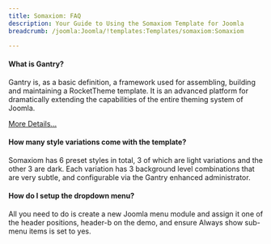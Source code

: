 ```yaml
---
title: Somaxiom: FAQ
description: Your Guide to Using the Somaxiom Template for Joomla
breadcrumb: /joomla:Joomla/!templates:Templates/somaxiom:Somaxiom

---
```


#### What is Gantry?

Gantry is, as a basic definition, a framework used for assembling, building and maintaining a RocketTheme template. It is an advanced platform for dramatically extending the capabilities of the entire theming system of Joomla.

[More Details...][gantry]

#### How many style variations come with the template?

Somaxiom has 6 preset styles in total, 3 of which are light variations and the other 3 are dark. Each variation has 3 background level combinations that are very subtle, and configurable via the Gantry enhanced administrator.

#### How do I setup the dropdown menu?

All you need to do is create a new Joomla menu module and assign it one of the header positions, header-b on the demo, and ensure Always show sub-menu items is set to yes.

[compatibility]: http://www.rockettheme.com/joomla-templates/compatibility-matrix
[gantry]: http://gantry-framework.org/
[dropdown]: http://demo.rockettheme.com/joomla-templates/Somaxiom/features/menu-options